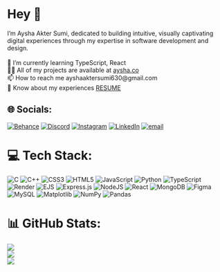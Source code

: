 <h1 align="left">Hey 👋</h1>
I’m Aysha Akter Sumi, dedicated to building intuitive, visually captivating digital experiences through my expertise in software development and design.<br><br>
🌱 I’m currently learning TypeScript, React<br>
👨‍💻 All of my projects are available at <a href="https://ay-sha.github.io/aysha.co/">aysha.co</a><br>
📫 How to reach me ayshaaktersumi630@gmail.com<br>
📄 Know about my experiences <a href="https://drive.google.com/file/d/1jEHkWNsAYh2N_-OyqGY-BUal33Okmd47/view?usp=sharing">RESUME</a>

## 🌐 Socials:
[![Behance](https://img.shields.io/badge/Behance-1769ff?logo=behance&logoColor=white)](https://behance.net/ayshaamin1) [![Discord](https://img.shields.io/badge/Discord-%237289DA.svg?logo=discord&logoColor=white)](https://discord.gg/aysha_amin) [![Instagram](https://img.shields.io/badge/Instagram-%23E4405F.svg?logo=Instagram&logoColor=white)](https://instagram.com/aysha__amin_) [![LinkedIn](https://img.shields.io/badge/LinkedIn-%230077B5.svg?logo=linkedin&logoColor=white)](https://linkedin.com/in/aysha-akter-sumi) [![email](https://img.shields.io/badge/Email-D14836?logo=gmail&logoColor=white)](mailto:ayshaaktersumi630@gmail.com) 

# 💻 Tech Stack:
![C](https://img.shields.io/badge/c-%2300599C.svg?style=for-the-badge&logo=c&logoColor=white) ![C++](https://img.shields.io/badge/c++-%2300599C.svg?style=for-the-badge&logo=c%2B%2B&logoColor=white) ![CSS3](https://img.shields.io/badge/css3-%231572B6.svg?style=for-the-badge&logo=css3&logoColor=white) ![HTML5](https://img.shields.io/badge/html5-%23E34F26.svg?style=for-the-badge&logo=html5&logoColor=white) ![JavaScript](https://img.shields.io/badge/javascript-%23323330.svg?style=for-the-badge&logo=javascript&logoColor=%23F7DF1E) ![Python](https://img.shields.io/badge/python-3670A0?style=for-the-badge&logo=python&logoColor=ffdd54) ![TypeScript](https://img.shields.io/badge/typescript-%23007ACC.svg?style=for-the-badge&logo=typescript&logoColor=white) ![Render](https://img.shields.io/badge/Render-%46E3B7.svg?style=for-the-badge&logo=render&logoColor=white) ![EJS](https://img.shields.io/badge/ejs-%23B4CA65.svg?style=for-the-badge&logo=ejs&logoColor=black) ![Express.js](https://img.shields.io/badge/express.js-%23404d59.svg?style=for-the-badge&logo=express&logoColor=%2361DAFB) ![NodeJS](https://img.shields.io/badge/node.js-6DA55F?style=for-the-badge&logo=node.js&logoColor=white) ![React](https://img.shields.io/badge/react-%2320232a.svg?style=for-the-badge&logo=react&logoColor=%2361DAFB) ![MongoDB](https://img.shields.io/badge/MongoDB-%234ea94b.svg?style=for-the-badge&logo=mongodb&logoColor=white) ![Figma](https://img.shields.io/badge/figma-%23F24E1E.svg?style=for-the-badge&logo=figma&logoColor=white) ![MySQL](https://img.shields.io/badge/mysql-4479A1.svg?style=for-the-badge&logo=mysql&logoColor=white) ![Matplotlib](https://img.shields.io/badge/Matplotlib-%23ffffff.svg?style=for-the-badge&logo=Matplotlib&logoColor=black) ![NumPy](https://img.shields.io/badge/numpy-%23013243.svg?style=for-the-badge&logo=numpy&logoColor=white) ![Pandas](https://img.shields.io/badge/pandas-%23150458.svg?style=for-the-badge&logo=pandas&logoColor=white)
# 📊 GitHub Stats:
![](https://github-readme-stats.vercel.app/api?username=ay-sha&theme=dark&hide_border=false&include_all_commits=true&count_private=true)<br/>
![](https://nirzak-streak-stats.vercel.app/?user=ay-sha&theme=dark&hide_border=false)<br/>
![](https://github-readme-stats.vercel.app/api/top-langs/?username=ay-sha&theme=dark&hide_border=false&include_all_commits=true&count_private=true&layout=compact)
